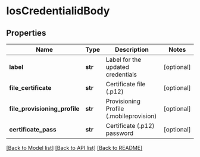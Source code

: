 # IosCredentialidBody

## Properties
Name | Type | Description | Notes
------------ | ------------- | ------------- | -------------
**label** | **str** | Label for the updated credentials | [optional] 
**file_certificate** | **str** | Certificate file (.p12) | [optional] 
**file_provisioning_profile** | **str** | Provisioning Profile (.mobileprovision) | [optional] 
**certificate_pass** | **str** | Certificate (.p12) password | [optional] 

[[Back to Model list]](../README.md#documentation-for-models) [[Back to API list]](../README.md#documentation-for-api-endpoints) [[Back to README]](../README.md)

